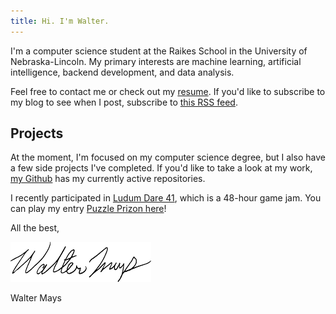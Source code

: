 ```yaml
---
title: Hi. I'm Walter.
---
```

I'm a computer science student at the Raikes School in the University of Nebraska-Lincoln.
My primary interests are machine learning, artificial intelligence, backend development, and data analysis.

Feel free to contact me or check out my [resume](/doc/resume.pdf).
If you'd like to subscribe to my blog to see when I post, subscribe to [this RSS feed](/feed.xml).

## Projects
At the moment, I'm focused on my computer science degree, but I also have a few side projects I've completed.
If you'd like to take a look at my work, [my Github](https://github.com/Sircular) has my currently active repositories.

I recently participated in [Ludum Dare 41](https://ldjam.com), which is a 48-hour game jam.
You can play my entry [Puzzle Prizon here](https://ldjam.com/events/ludum-dare/41/puzzle-prizon)!

All the best,

![Walter's Signature](/img/signature.png)

Walter Mays
